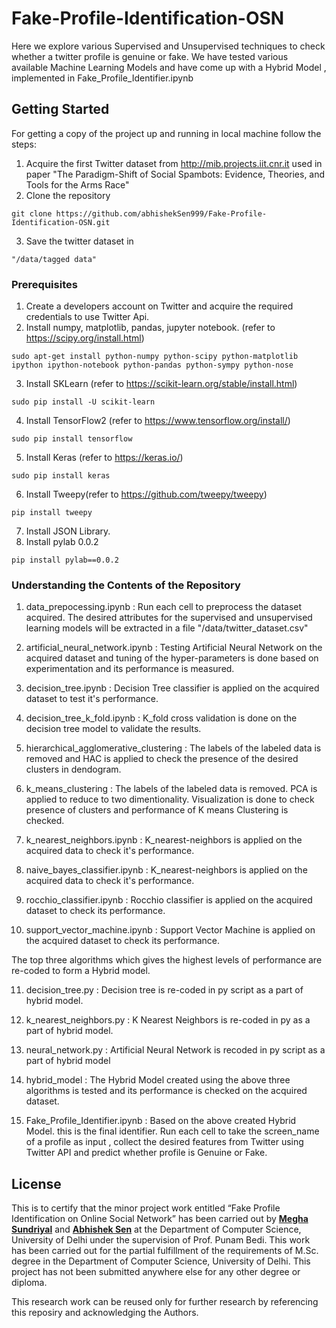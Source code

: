 # Fake-Profile-Identification-OSN

Here we explore various Supervised and Unsupervised techniques to check whether a twitter profile is genuine or fake. We have tested various available Machine Learning Models and have come up with a Hybrid Model , implemented in Fake_Profile_Identifier.ipynb

## Getting Started

For getting a copy of the project up and running in local machine follow the steps:

1. Acquire the first Twitter dataset from http://mib.projects.iit.cnr.it  used in paper "The Paradigm-Shift of Social Spambots: Evidence, Theories, and Tools for the Arms Race"
2. Clone the repository 
```
git clone https://github.com/abhishekSen999/Fake-Profile-Identification-OSN.git
```
3. Save the twitter dataset in 
```
"/data/tagged data"
````

### Prerequisites

1. Create a developers account on Twitter and acquire the required credentials to use Twitter Api.
2. Install numpy, matplotlib, pandas, jupyter notebook. (refer to https://scipy.org/install.html)

```
sudo apt-get install python-numpy python-scipy python-matplotlib ipython ipython-notebook python-pandas python-sympy python-nose
```
3. Install SKLearn (refer to https://scikit-learn.org/stable/install.html)
```
sudo pip install -U scikit-learn
```
4. Install  TensorFlow2 (refer to https://www.tensorflow.org/install/)
```
sudo pip install tensorflow
```
5. Install Keras (refer to https://keras.io/)
```
sudo pip install keras

```
6. Install Tweepy(refer to https://github.com/tweepy/tweepy)
```
pip install tweepy
```
7. Install JSON Library.
8. Install pylab 0.0.2
```
pip install pylab==0.0.2
```

### Understanding the Contents of the Repository
1. data_prepocessing.ipynb : Run each cell to preprocess the dataset acquired. The desired attributes for the supervised and unsupervised learning models will be extracted in a file "/data/twitter_dataset.csv"

2. artificial_neural_network.ipynb : Testing Artificial Neural Network on the acquired dataset and tuning of the hyper-parameters is done based on experimentation and its performance is measured.

3. decision_tree.ipynb : Decision Tree classifier is applied on the acquired dataset to test it's performance.

4. decision_tree_k_fold.ipynb : K_fold cross validation is done on the decision tree model to validate the results.

5. hierarchical_agglomerative_clustering : The labels of the labeled data is removed and HAC is applied to check the presence of the desired clusters in dendogram.

6. k_means_clustering : The labels of the labeled data is removed. PCA is applied to  reduce to two dimentionality. Visualization is done to check presence of clusters and performance of K means Clustering is checked.

7. k_nearest_neighbors.ipynb : K_nearest-neighbors is applied on the acquired data to check it's performance.

8. naive_bayes_classifier.ipynb : K_nearest-neighbors is applied on the acquired data to check it's performance.

9. rocchio_classifier.ipynb : Rocchio classifier is applied on the acquired dataset to check its performance.

10. support_vector_machine.ipynb : Support Vector Machine is applied on the acquired dataset to check its performance.

The top three algorithms which gives the highest levels of performance are re-coded to form a Hybrid model.

11. decision_tree.py : Decision tree is re-coded in py script as a part of hybrid model.

12. k_nearest_neighbors.py : K Nearest Neighbors is re-coded in py as a part of hybrid model.

13. neural_network.py : Artificial Neural Network is recoded in py script as a part of hybrid model

14. hybrid_model : The Hybrid Model created using the above three algorithms is tested and its performance is checked on the acquired dataset.

15. Fake_Profile_Identifier.ipynb : Based on the above created Hybrid Model. this is the final identifier. Run each cell to take the screen_name of a profile as input , collect the desired features from Twitter using Twitter API and predict whether profile is Genuine or Fake.



## License

This is to certify that the minor project work entitled “Fake Profile Identification on Online Social Network” has been carried out by **[Megha Sundriyal](https://github.com/meghasundriyal)**  and **[Abhishek Sen](https://github.com/abhisheksen999)** at the Department of Computer Science, University of Delhi under the supervision of Prof. Punam Bedi. This work has been carried out for the partial fulfillment of the requirements of M.Sc. degree in the Department of Computer Science, University of Delhi. This project has not been submitted anywhere else for any other degree or diploma. 

This research work can be reused only for further research by referencing this reposiry and acknowledging the Authors.



